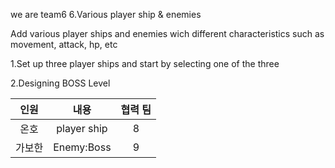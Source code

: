 we are team6
6.Various player ship & enemies

Add various player ships and enemies wich different characteristics such as movement, attack, hp, etc﻿﻿


1.Set up three player ships and start by selecting one of the three 


2.Designing BOSS Level



| 인원           | 내용               | 협력 팀   |
| :------------: | :------------:    | :------------: |
| 온호    | player ship              |   8         |
| 가보한  | Enemy:Boss               |   9          |     
